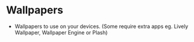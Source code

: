 # Wallpapers
* Wallpapers to use on your devices. (Some require extra apps eg. Lively Wallpaper, Wallpaper Engine or Plash)
